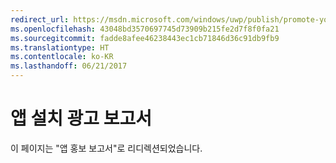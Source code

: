 ```yaml
---
redirect_url: https://msdn.microsoft.com/windows/uwp/publish/promote-your-app-report
ms.openlocfilehash: 43048bd3570697745d73909b215fe2d7f8f0fa21
ms.sourcegitcommit: fadde8afee46238443ec1cb71846d36c91db9fb9
ms.translationtype: HT
ms.contentlocale: ko-KR
ms.lasthandoff: 06/21/2017
---
```

# <a name="app-install-ads-report"></a>앱 설치 광고 보고서
 
이 페이지는 "앱 홍보 보고서"로 리디렉션되었습니다.
 
